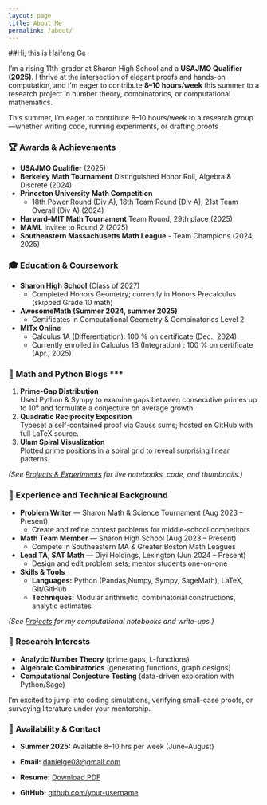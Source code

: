 ```yaml
---
layout: page
title: About Me
permalink: /about/
---
```


##Hi, this is Haifeng Ge

I’m a rising 11th-grader at Sharon High School and a **USAJMO Qualifier (2025)**.  I thrive at the intersection of elegant proofs and hands-on computation, and I’m eager to contribute **8–10 hours/week** this summer to a research project in number theory, combinatorics, or computational mathematics.


This summer, I’m eager to contribute 8–10 hours/week to a research group—whether writing code, running experiments, or drafting proofs


### 🏆 Awards & Achievements
- **USAJMO Qualifier** (2025)  
- **Berkeley Math Tournament** Distinguished Honor Roll, Algebra & Discrete (2024)  
- **Princeton University Math Competition**  
  - 18th Power Round (Div A), 18th Team Round (Div A), 21st Team Overall (Div A) (2024)  
- **Harvard–MIT Math Tournament** Team Round, 29th place (2025)  
- **MAML** Invitee to Round 2 (2025)  
- **Southeastern Massachusetts Math League** - Team Champions (2024, 2025)
 
### 🎓 Education & Coursework
- **Sharon High School** (Class of 2027)  
  - Completed Honors Geometry; currently in Honors Precalculus (skipped Grade 10 math)  
- **AwesomeMath (Summer 2024, summer 2025)**  
  - Certificates in Computational Geometry & Combinatorics Level 2
- **MITx Online**  
  - Calculus 1A (Differentiation): 100 % on certificate (Dec., 2024)  
  - Currently enrolled in Calculus 1B (Integration) : 100 % on certificate (Apr., 2025)  

### 🔬 Math and Python Blogs ***

1. **Prime-Gap Distribution**  
   Used Python & Sympy to examine gaps between consecutive primes up to 10⁶ and formulate a conjecture on average growth.  
2. **Quadratic Reciprocity Exposition**  
   Typeset a self-contained proof via Gauss sums; hosted on GitHub with full LaTeX source.  
3. **Ulam Spiral Visualization**  
   Plotted prime positions in a spiral grid to reveal surprising linear patterns.  

*(See [Projects & Experiments](/projects/) for live notebooks, code, and thumbnails.)*


### 💼 Experience and Technical Background
 
- **Problem Writer** — Sharon Math & Science Tournament (Aug 2023 – Present)  
  - Create and refine contest problems for middle-school competitors  
- **Math Team Member** — Sharon High School (Aug 2023 – Present)  
  - Compete in Southeastern MA & Greater Boston Math Leagues
- **Lead TA, SAT Math** — Diyi Holdings, Lexington (Jun 2024 – Present)  
  - Design and edit problem sets; mentor students one-on-one 
- **Skills & Tools**  
  - **Languages:** Python (Pandas,Numpy, Sympy, SageMath), LaTeX, Git/GitHub  
  - **Techniques:** Modular arithmetic, combinatorial constructions, analytic estimates

*(See [Projects](/projects/) for my computational notebooks and write-ups.)*

### 🚀 Research Interests

- **Analytic Number Theory** (prime gaps, L-functions)  
- **Algebraic Combinatorics** (generating functions, graph designs)  
- **Computational Conjecture Testing** (data-driven exploration with Python/Sage)  

I’m excited to jump into coding simulations, verifying small-case proofs, or surveying literature under your mentorship.



### 🤝 Availability & Contact

- **Summer 2025:** Available 8–10 hrs per week (June–August) 

- **Email:** [danielge08@gmail.com](mailto:danielge08@gmail.com)  
- **Resume:** [Download PDF](/DanielGe_Math_Resume.pdf)  
- **GitHub:** [github.com/your-username](https://github.com/your-username)  

